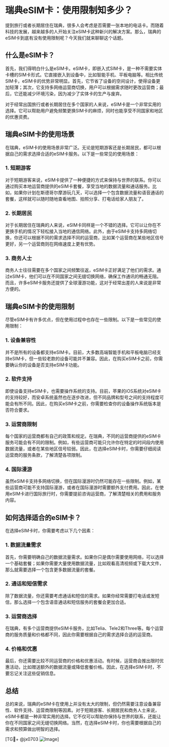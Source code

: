 # 瑞典eSIM卡：使用限制知多少？

提到旅行或者长期居住在瑞典，很多人会考虑是否需要一张本地的电话卡。而随着科技的发展，越来越多的人开始关注eSIM卡这种新兴的解决方案。那么，瑞典的eSIM卡到底有没有使用限制呢？今天我们就来聊聊这个话题。

## 什么是eSIM卡？

首先，我们得明白什么是eSIM卡。eSIM卡，即嵌入式SIM卡，是一种不需要实体卡槽的SIM卡形式。它直接嵌入到设备中，比如智能手机、平板电脑等。相比传统SIM卡，eSIM卡的优势非常明显。首先，它节省了设备的空间设计，使得设备更加轻薄；其次，它支持多网络运营商切换，用户可以根据需求随时更改运营商；最后，它还能减少环境污染，因为减少了实体卡的生产与废弃。

对于经常出国旅行或者长期居住在多个国家的人来说，eSIM卡是一个非常实用的选择。它可以帮助用户避免频繁更换SIM卡的麻烦，同时也能享受不同国家和地区的优惠资费。

## 瑞典eSIM卡的使用场景

在瑞典，eSIM卡的使用场景非常广泛。无论是短期游客还是长期居民，都可以根据自己的需求选择合适的eSIM卡服务。以下是一些常见的使用场景：

### 1. 短期游客

对于短期游客来说，eSIM卡提供了一种便捷的方式来保持与世界的联系。你可以通过购买本地运营商提供的eSIM卡套餐，享受当地的数据流量和通话服务。比如，如果你计划在斯德哥尔摩游玩几天，可以选择一个包含数据流量和语音通话的套餐，这样就可以随时随地查看地图、拍照分享、打电话给家人朋友了。

### 2. 长期居民

对于长期居住在瑞典的人来说，eSIM卡同样是一个不错的选择。它可以让你在不更换手机的情况下轻松接入当地的通信网络。此外，由于eSIM卡支持多网络切换，你还可以根据不同的需求选择不同的运营商，比如某个运营商在某些地区信号更好，另一个运营商则在网络速度上更有优势。

### 3. 商务人士

商务人士往往需要在多个国家之间频繁往返，eSIM卡正好满足了他们的需求。通过eSIM卡，他们可以在不同国家之间无缝切换网络，确保工作通讯的畅通无阻。而且，许多eSIM卡服务还提供了全球漫游功能，这对于经常出差的人来说是非常方便的。

## 瑞典eSIM卡的使用限制

尽管eSIM卡有许多优点，但在使用过程中也存在一些限制。以下是一些常见的使用限制：

### 1. 设备兼容性

并不是所有的设备都支持eSIM卡。目前，大多数高端智能手机和平板电脑已经支持eSIM卡，但一些较老款的设备可能并不兼容。因此，在购买eSIM卡之前，你需要确认你的设备是否支持eSIM卡功能。

### 2. 软件支持

即使设备支持eSIM卡，也需要操作系统的支持。目前，苹果的iOS系统对eSIM卡的支持较好，而安卓系统虽然也在逐步改进，但不同品牌和型号之间的支持程度可能会有所不同。因此，在购买eSIM卡之前，你需要检查你的设备操作系统版本是否符合要求。

### 3. 运营商限制

每个国家的运营商都有自己的政策和规定。在瑞典，不同的运营商提供的eSIM卡服务可能会有不同的限制。例如，有些运营商可能只允许你在特定的时间段内使用数据流量，或者在某些地区信号较弱。因此，在选择eSIM卡时，你需要仔细阅读运营商的服务条款，了解清楚各项限制。

### 4. 国际漫游

虽然eSIM卡支持多网络切换，但在国际漫游时仍然可能存在一些限制。例如，某些运营商可能不支持国际漫游，或者在国际漫游时需要额外支付费用。因此，在使用eSIM卡进行国际旅行时，你需要提前咨询运营商，了解清楚相关的费用和服务内容。

## 如何选择适合的eSIM卡？

在选择eSIM卡时，你需要考虑以下几个因素：

### 1. 数据流量需求

首先，你需要明确自己的数据流量需求。如果你只是偶尔需要使用网络，可以选择一个基础套餐；如果你需要大量使用数据流量，比如观看高清视频或下载大文件，那么就需要选择一个包含更多数据流量的套餐。

### 2. 通话和短信需求

除了数据流量，你还需要考虑通话和短信的需求。如果你经常需要打电话或发短信，那么选择一个包含语音通话和短信服务的套餐会更加合适。

### 3. 运营商选择

在瑞典，有多个运营商提供eSIM卡服务，比如Telia、Tele2和Three等。每个运营商的服务质量和价格都不同，因此你需要根据自己的需求选择合适的运营商。

### 4. 价格和优惠

最后，你还需要比较不同运营商的价格和优惠活动。有时候，运营商会推出限时优惠活动，比如赠送额外的数据流量或降低套餐价格。因此，在选择eSIM卡时，不要忘记关注这些促销信息。

## 总结

总的来说，瑞典的eSIM卡在使用上并没有太大的限制，但仍然需要注意设备兼容性、软件支持、运营商限制等因素。对于短期游客、长期居民和商务人士来说，eSIM卡都是一种非常实用的选择。它不仅可以帮助你保持与世界的联系，还能让你在不同国家之间无缝切换网络。当然，在选择eSIM卡时，你也需要根据自己的需求和预算做出明智的选择。

[TG💪+ @jx0703 ![Image](https://github.com/user-attachments/assets/dbca1d08-cadb-493c-b0ec-ad6f7a83f270)]